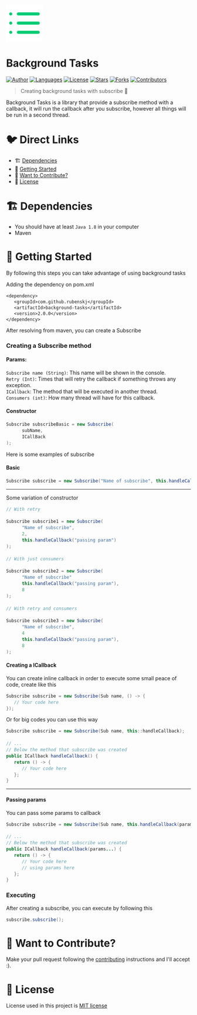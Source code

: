 <p align="left">
   <img src=".github/background_task_logo.png" width="100"/>
</p>

# Background Tasks

[![Author](https://img.shields.io/badge/author-RubensKj-00cc74?style=flat-square)](https://github.com/RubensKj)
[![Languages](https://img.shields.io/github/languages/count/RubensKj/background-tasks?color=00cc74&style=flat-square)](#)
[![License](https://img.shields.io/github/license/RubensKj/background-tasks?color=00cc74&style=flat-square)](https://github.com/RubensKj/background-tasks/blob/master/LICENSE)
[![Stars](https://img.shields.io/github/stars/RubensKj/background-tasks?color=00cc74&style=flat-square)](https://github.com/RubensKj/background-tasks/stargazers)
[![Forks](https://img.shields.io/github/forks/RubensKj/background-tasks?color=00cc74&style=flat-square)](https://github.com/RubensKj/background-tasks/network/members)
[![Contributors](https://img.shields.io/github/contributors/RubensKj/background-tasks?color=00cc74&style=flat-square)](https://github.com/RubensKj/background-tasks/graphs/contributors)


> Creating background tasks with subscribe 🧶

<p>Background Tasks is a library that provide a subscribe method with a callback, it will run the callback after you subscribe, however all things will be run in a second thread.</p>

# 🐦 Direct Links
 * 🏗 [Dependencies](#building_construction-dependencies)
 * 🚀 [Getting Started](#rocket-getting-started)
 * 🎉 [Want to Contribute?](#tada-want-to-contribute)
 * 📕 [License](#closed_book-license)


# :building_construction: Dependencies

- You should have at least `Java 1.8` in your computer
- Maven

# :rocket: Getting Started

By following this steps you can take advantage of using background tasks

Adding the dependency on pom.xml

```maven
<dependency>
   <groupId>com.github.rubenskj</groupId>
   <artifactId>background-tasks</artifactId>
   <version>2.0.0</version>
</dependency>
```

After resolving from maven, you can create a Subscribe

### Creating a Subscribe method

#### Params: 
`Subscribe name (String)`: This name will be shown in the console.
<br>
`Retry (Int)`: Times that will retry the callback if something throws any exception.
<br>
`ICallback`: The method that will be executed in another thread.
<br>
`Consumers (int)`: How many thread will have for this callback.

#### Constructor

```java
Subscribe subscribeBasic = new Subscribe(
      subName,
      ICallBack
);
```

Here is some examples of subscribe

#### Basic

```java
Subscribe subscribe = new Subscribe("Name of subscribe", this.handleCallback("passing param"));
```

---

Some variation of constructor

```java
// With retry

Subscribe subscribe1 = new Subscribe(
      "Name of subscribe",
      2,
      this.handleCallback("passing param")
);    

// With just consumers

Subscribe subscribe2 = new Subscribe(
      "Name of subscribe"
      this.handleCallback("passing param"),
      8
);

// With retry and consumers

Subscribe subscribe3 = new Subscribe(
      "Name of subscribe",
      4
      this.handleCallback("passing param"),
      8
);
```

#### Creating a ICallback

You can create inline callback in order to execute some small peace of code, create like this

```java
Subscribe subscribe = new Subscribe(Sub name, () -> {
   // Your code here
});
```

Or for big codes you can use this way 

```java
Subscribe subscribe = new Subscribe(Sub name, this::handleCallback);

// ...
// Below the method that subscribe was created
public ICallback handleCallback() {
   return () -> {
      // Your code here
   };
}
```

---

#### Passing params

You can pass some params to callback

```java
Subscribe subscribe = new Subscribe(Sub name, this.handleCallback(params...));

// ...
// Below the method that subscribe was created
public ICallback handleCallback(params...) {
   return () -> {
      // Your code here
      // using params here
   };
}
```

### Executing

After creating a subscribe, you can execute by following this 

```java
subscribe.subscribe();
```

# :tada: Want to Contribute?

Make your pull request following the [contributing](https://github.com/RubensKj/background-tasks/blob/master/CONTRIBUTING.md) instructions and I'll accept :).

# :closed_book: License

License used in this project is [MIT license](https://github.com/RubensKj/background-tasks/blob/master/LICENSE)